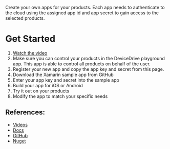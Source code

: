 Create your own apps for your products.
Each app needs to authenticate to the cloud using the assigned app id and app secret to gain access to the selected products.

# Get Started
1. [Watch the video](https://www.youtube.com/watch?v=iybLDIKp_8g)
2. Make sure you can control your products in the DeviceDrive playground app. This app is able to control all products on behalf of the user.
3. Register your new app and copy the app key and secret from this page.
4. Download the Xamarin sample app from GitHub
5. Enter your app key and secret into the sample app
6. Build your app for iOS or Android
7. Try it out on your products
8. Modify the app to match your specific needs

## References:
- [Videos](https://www.youtube.com/channel/UCPXLPuDVMSlcc-MEGhW1kGw)
- [Docs](https://devicedrive.com/downloads/)
- [GitHub](https://github.com/DeviceDrive)
- [Nuget](https://www.nuget.org/profiles/devicedrive)
